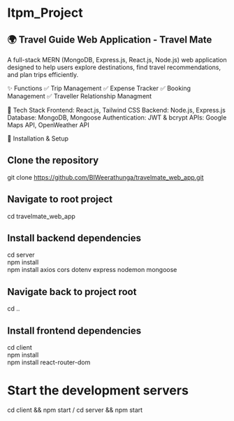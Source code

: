 # Itpm_Project
## 🌍 Travel Guide Web Application - Travel Mate

A full-stack MERN (MongoDB, Express.js, React.js, Node.js) web application designed to help users explore destinations, find travel recommendations, and plan trips efficiently.

✨ Functions
✅ Trip Management
✅ Expense Tracker
✅ Booking Management
✅ Traveller Relationship Managment

🔧 Tech Stack
Frontend: React.js, Tailwind CSS
Backend: Node.js, Express.js
Database: MongoDB, Mongoose
Authentication: JWT & bcrypt
APIs: Google Maps API, OpenWeather API

🚀 Installation & Setup
## Clone the repository
git clone https://github.com/BIWeerathunga/travelmate_web_app.git

## Navigate to root project
cd travelmate_web_app  

## Install backend dependencies
cd server  
npm install  
npm install axios cors dotenv express nodemon mongoose 

## Navigate back to project root
cd ..  

## Install frontend dependencies
cd client  
npm install  
npm install react-router-dom  

# Start the development servers
cd client && npm start /
cd server && npm start  


